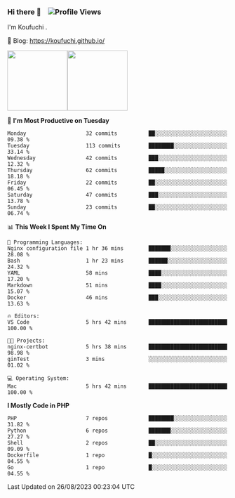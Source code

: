 ### Hi there 👋 &nbsp;&nbsp; ![Profile Views](http://img.shields.io/badge/Profile%20Views-122-blue)

I'm Koufuchi . 

📔 Blog: <https://koufuchi.github.io/>

<img align="" height="137px" src="https://github-readme-stats.vercel.app/api?username=Koufuchi&hide=issues,contribs&show_icons=true&line_height=21&theme=radical&locale=en" /><img align="" height="137px" src="https://github-readme-stats.vercel.app/api/top-langs/?username=Koufuchi&layout=compact&hide=blade,html,css&theme=radical&locale=en" />

<!--START_SECTION:waka-->
📅 **I'm Most Productive on Tuesday** 

```text
Monday                   32 commits          ██░░░░░░░░░░░░░░░░░░░░░░░   09.38 % 
Tuesday                  113 commits         ████████░░░░░░░░░░░░░░░░░   33.14 % 
Wednesday                42 commits          ███░░░░░░░░░░░░░░░░░░░░░░   12.32 % 
Thursday                 62 commits          █████░░░░░░░░░░░░░░░░░░░░   18.18 % 
Friday                   22 commits          ██░░░░░░░░░░░░░░░░░░░░░░░   06.45 % 
Saturday                 47 commits          ███░░░░░░░░░░░░░░░░░░░░░░   13.78 % 
Sunday                   23 commits          ██░░░░░░░░░░░░░░░░░░░░░░░   06.74 % 
```


📊 **This Week I Spent My Time On** 

```text
💬 Programming Languages: 
Nginx configuration file 1 hr 36 mins        ███████░░░░░░░░░░░░░░░░░░   28.08 % 
Bash                     1 hr 23 mins        ██████░░░░░░░░░░░░░░░░░░░   24.32 % 
YAML                     58 mins             ████░░░░░░░░░░░░░░░░░░░░░   17.20 % 
Markdown                 51 mins             ████░░░░░░░░░░░░░░░░░░░░░   15.07 % 
Docker                   46 mins             ███░░░░░░░░░░░░░░░░░░░░░░   13.63 % 

🔥 Editors: 
VS Code                  5 hrs 42 mins       █████████████████████████   100.00 % 

🐱‍💻 Projects: 
nginx-certbot            5 hrs 38 mins       █████████████████████████   98.98 % 
ginTest                  3 mins              ░░░░░░░░░░░░░░░░░░░░░░░░░   01.02 % 

💻 Operating System: 
Mac                      5 hrs 42 mins       █████████████████████████   100.00 % 
```

**I Mostly Code in PHP** 

```text
PHP                      7 repos             ████████░░░░░░░░░░░░░░░░░   31.82 % 
Python                   6 repos             ███████░░░░░░░░░░░░░░░░░░   27.27 % 
Shell                    2 repos             ██░░░░░░░░░░░░░░░░░░░░░░░   09.09 % 
Dockerfile               1 repo              █░░░░░░░░░░░░░░░░░░░░░░░░   04.55 % 
Go                       1 repo              █░░░░░░░░░░░░░░░░░░░░░░░░   04.55 % 
```




 Last Updated on 26/08/2023 00:23:04 UTC
<!--END_SECTION:waka-->


